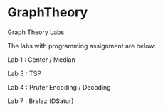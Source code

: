 # GraphTheory
Graph Theory Labs

The labs with programming assignment are below:

Lab 1 : Center / Median

Lab 3 : TSP

Lab 4 : Prufer Encoding / Decoding

Lab 7 : Brelaz (DSatur)
